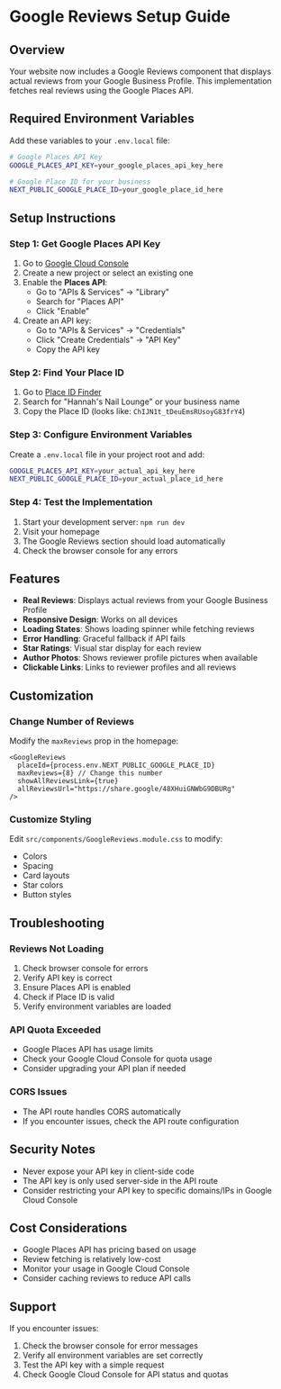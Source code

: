 # Google Reviews Setup Guide

## Overview
Your website now includes a Google Reviews component that displays actual reviews from your Google Business Profile. This implementation fetches real reviews using the Google Places API.

## Required Environment Variables

Add these variables to your `.env.local` file:

```bash
# Google Places API Key
GOOGLE_PLACES_API_KEY=your_google_places_api_key_here

# Google Place ID for your business
NEXT_PUBLIC_GOOGLE_PLACE_ID=your_google_place_id_here
```

## Setup Instructions

### Step 1: Get Google Places API Key

1. Go to [Google Cloud Console](https://console.cloud.google.com/)
2. Create a new project or select an existing one
3. Enable the **Places API**:
   - Go to "APIs & Services" → "Library"
   - Search for "Places API"
   - Click "Enable"
4. Create an API key:
   - Go to "APIs & Services" → "Credentials"
   - Click "Create Credentials" → "API Key"
   - Copy the API key

### Step 2: Find Your Place ID

1. Go to [Place ID Finder](https://developers.google.com/maps/documentation/javascript/examples/places-placeid-finder)
2. Search for "Hannah's Nail Lounge" or your business name
3. Copy the Place ID (looks like: `ChIJN1t_tDeuEmsRUsoyG83frY4`)

### Step 3: Configure Environment Variables

Create a `.env.local` file in your project root and add:

```bash
GOOGLE_PLACES_API_KEY=your_actual_api_key_here
NEXT_PUBLIC_GOOGLE_PLACE_ID=your_actual_place_id_here
```

### Step 4: Test the Implementation

1. Start your development server: `npm run dev`
2. Visit your homepage
3. The Google Reviews section should load automatically
4. Check the browser console for any errors

## Features

- **Real Reviews**: Displays actual reviews from your Google Business Profile
- **Responsive Design**: Works on all devices
- **Loading States**: Shows loading spinner while fetching reviews
- **Error Handling**: Graceful fallback if API fails
- **Star Ratings**: Visual star display for each review
- **Author Photos**: Shows reviewer profile pictures when available
- **Clickable Links**: Links to reviewer profiles and all reviews

## Customization

### Change Number of Reviews
Modify the `maxReviews` prop in the homepage:

```tsx
<GoogleReviews 
  placeId={process.env.NEXT_PUBLIC_GOOGLE_PLACE_ID}
  maxReviews={8} // Change this number
  showAllReviewsLink={true}
  allReviewsUrl="https://share.google/48XHuiGNWbG9DBURg"
/>
```

### Customize Styling
Edit `src/components/GoogleReviews.module.css` to modify:
- Colors
- Spacing
- Card layouts
- Star colors
- Button styles

## Troubleshooting

### Reviews Not Loading
1. Check browser console for errors
2. Verify API key is correct
3. Ensure Places API is enabled
4. Check if Place ID is valid
5. Verify environment variables are loaded

### API Quota Exceeded
- Google Places API has usage limits
- Check your Google Cloud Console for quota usage
- Consider upgrading your API plan if needed

### CORS Issues
- The API route handles CORS automatically
- If you encounter issues, check the API route configuration

## Security Notes

- Never expose your API key in client-side code
- The API key is only used server-side in the API route
- Consider restricting your API key to specific domains/IPs in Google Cloud Console

## Cost Considerations

- Google Places API has pricing based on usage
- Review fetching is relatively low-cost
- Monitor your usage in Google Cloud Console
- Consider caching reviews to reduce API calls

## Support

If you encounter issues:
1. Check the browser console for error messages
2. Verify all environment variables are set correctly
3. Test the API key with a simple request
4. Check Google Cloud Console for API status and quotas
